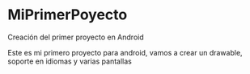 # MiPrimerPoyecto
Creación del primer proyecto en Android

Este es mi primero proyecto para android, vamos a crear un drawable, soporte en idiomas y varias pantallas
